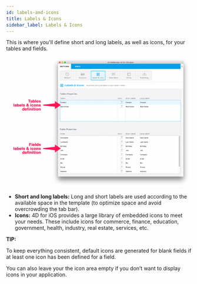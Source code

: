 ```yaml
---
id: labels-and-icons
title: Labels & Icons
sidebar_label: Labels & Icons
---
```


This is where you'll define short and long labels, as well as icons, for your tables and fields.

![alt-text](assets/project-editor/Labels-icons-section-4D-for-iOS.png)


* <b>Short and long labels:</b> Long and short labels are used according to the available space in the template (to optimize space and avoid overcrowding the tab bar).
* <b>Icons:</b> 4D for iOS provides a large library of embedded icons to meet your needs. These include icons for commerce, finance, education, government, health, industry, real estate, services, etc.

<div class = "tips">
<b>TIP:</b>

To keep everything consistent, default icons are generated for blank fields if at least one icon has been defined for a field. 

You can also leave your the icon area empty if you don’t want to display icons in your application.
</div>

